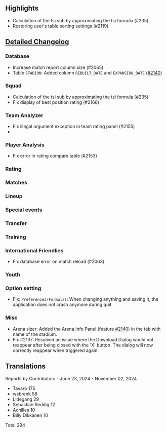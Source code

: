 ## Highlights

* Calculation of the tsi sub by approximating the tsi formula (#235)
* Restoring user's table sorting settings (#2119)

## [Detailed Changelog](https://github.com/ho-dev/HattrickOrganizer/issues?q=milestone%3A9.0)

### Database

* Increase match report column size (#2065)
* Table `STADION`: Added column `REBUILT_DATE` and
  `EXPANSION_DATE` ([#2140](https://github.com/ho-dev/HattrickOrganizer/issues/2140))

### Squad

* Calculation of the tsi sub by approximating the tsi formula (#235)
* Fix display of best position rating (#2166)

### Team Analyzer
* Fix illegal argument exception in team rating panel (#2155)
* 
### Player Analysis
* Fix error in rating compare table (#2153)

### Rating

### Matches

### Lineup

### Special events

### Transfer

### Training

### International Friendlies

* Fix database error on match reload (#2063)

### Youth

### Option setting

* Fix: `Preferences/Formulas`: When changing anything and saving it, the application does not crash anymore during quit.

### Misc

* Arena sizer: Added the Arena Info Panel (feature [#2140](https://github.com/ho-dev/HattrickOrganizer/issues/2140)) in
  the tab with name of the stadium.
* Fix #2137: Resolved an issue where the Download Dialog would not reappear after being closed with the 'X' button. The
  dialog will now correctly reappear when triggered again.

## Translations

Reports by Contributors - June 23, 2024 - November 02, 2024

* Tavaro 175
* wsbrenk 58
* Lidegang 29
* Sebastian Reddig 12
* Achilles 10
* Billy Dikkanen 10

Total 294